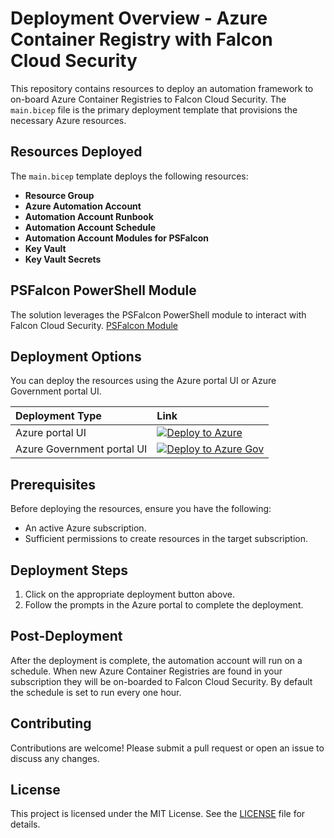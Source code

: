 # Deployment Overview - Azure Container Registry with Falcon Cloud Security

This repository contains resources to deploy an automation framework to on-board Azure Container Registries to Falcon Cloud Security. The `main.bicep` file is the primary deployment template that provisions the necessary Azure resources.

## Resources Deployed

The `main.bicep` template deploys the following resources:

- **Resource Group**
- **Azure Automation Account**
- **Automation Account Runbook**
- **Automation Account Schedule**
- **Automation Account Modules for PSFalcon**
- **Key Vault**
- **Key Vault Secrets**

## PSFalcon PowerShell Module

The solution leverages the PSFalcon PowerShell module to interact with Falcon Cloud Security.
[PSFalcon Module](https://github.com/CrowdStrike/psfalcon)

## Deployment Options

You can deploy the resources using the Azure portal UI or Azure Government portal UI.

| Deployment Type | Link |
|:--|:--|
| Azure portal UI | [![Deploy to Azure](https://aka.ms/deploytoazurebutton)](https://portal.azure.com/#blade/Microsoft_Azure_CreateUIDef/CustomDeploymentBlade/uri/https%3A%2F%2Fraw.githubusercontent.com%2Fmikedzikowski%2FOnBoardAzureContainerRegistryUsingPsFalconApi%2Frefs%2Fheads%2Fmain%2Fmain.json/uiFormDefinitionUri/https%3A%2F%2Fraw.githubusercontent.com%2Fmikedzikowski%2FOnBoardAzureContainerRegistryUsingPsFalconApi%2Frefs%2Fheads%2Fmain%2Fui.json) |
| Azure Government portal UI | [![Deploy to Azure Gov](https://aka.ms/deploytoazuregovbutton)](https://portal.azure.us/#blade/Microsoft_Azure_CreateUIDef/CustomDeploymentBlade/uri/https%3A%2F%2Fraw.githubusercontent.com%2Fmikedzikowski%2FOnBoardAzureContainerRegistryUsingPsFalconApi%2Frefs%2Fheads%2Fmain%2Fmain.json/uiFormDefinitionUri/https%3A%2F%2Fraw.githubusercontent.com%2Fmikedzikowski%2FOnBoardAzureContainerRegistryUsingPsFalconApi%2Frefs%2Fheads%2Fmain%2Fui.json) |

## Prerequisites

Before deploying the resources, ensure you have the following:

- An active Azure subscription.
- Sufficient permissions to create resources in the target subscription.

## Deployment Steps

1. Click on the appropriate deployment button above.
2. Follow the prompts in the Azure portal to complete the deployment.

## Post-Deployment

After the deployment is complete, the automation account will run on a schedule. When new Azure Container Registries are found in your subscription they will be on-boarded to Falcon Cloud Security. By default the schedule is set to run every one hour.

## Contributing

Contributions are welcome! Please submit a pull request or open an issue to discuss any changes.

## License

This project is licensed under the MIT License. See the [LICENSE](LICENSE) file for details.
